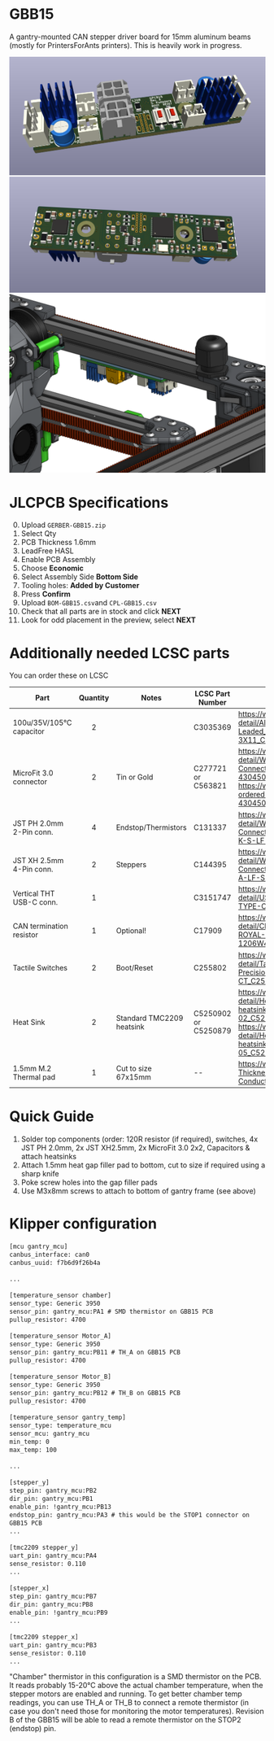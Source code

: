 # GBB15
A gantry-mounted CAN stepper driver board for 15mm aluminum beams (mostly for PrintersForAnts printers). This is heavily work in progress.


![PCB front side](images/PCB-front.png?raw=true "PCB front side")
![PCB back side](images/PCB-back.png?raw=true "PCB back side")
![Micron Gantry](images/Micron-Gantry.png?raw=true "Micron Gantry")

# JLCPCB Specifications
0. Upload ``GERBER-GBB15.zip``
1. Select Qty
2. PCB Thickness 1.6mm
3. LeadFree HASL
4. Enable PCB Assembly
5. Choose **Economic**
6. Select Assembly Side **Bottom Side**
7. Tooling holes: **Added by Customer**
8. Press **Confirm**
9. Upload ``BOM-GBB15.csv``and ``CPL-GBB15.csv``
10. Check that all parts are in stock and click **NEXT**
11. Look for odd placement in the preview, select **NEXT**

# Additionally needed LCSC parts
You can order these on LCSC

| Part                     | Quantity | Notes  | LCSC Part Number | Link  | 
| ------------------------ | :-: | ----------- | ----------- |----------- |
| 100u/35V/105°C capacitor | 2   |             | C3035369    | https://www.lcsc.com/product-detail/Aluminum-Electrolytic-Capacitors-Leaded_Rubycon-35YXJ100MFFCT1-6-3X11_C3035369.html |
| MicroFit 3.0 connector   | 2   | Tin or Gold | C277721 or C563821 | https://www.lcsc.com/product-detail/Wire-To-Board-Wire-To-Wire-Connector_MOLEX-430450412_C277721.html or https://www.lcsc.com/product-detail/Pre-ordered-Connectors_MOLEX-430450413_C563821.html |
| JST PH 2.0mm 2-Pin conn. | 4   | Endstop/Thermistors | C131337 | https://www.lcsc.com/product-detail/Wire-To-Board-Wire-To-Wire-Connector_JST-Sales-America-B2B-PH-K-S-LF-SN_C131337.html |
| JST XH 2.5mm 4-Pin conn. | 2   | Steppers    | C144395 | https://www.lcsc.com/product-detail/Wire-To-Board-Wire-To-Wire-Connector_JST-Sales-America-B4B-XH-A-LF-SN_C144395.html |
| Vertical THT USB-C conn. | 1   |             | C3151747 | https://www.lcsc.com/product-detail/USB-Connectors_SHOU-HAN-TYPE-C-16PLC-H10-0_C3151747.html |
| CAN termination resistor | 1   | Optional!   | C17909 | https://www.lcsc.com/product-detail/Chip-Resistor-Surface-Mount_UNI-ROYAL-Uniroyal-Elec-1206W4F1200T5E_C17909.html |
| Tactile Switches         | 2   | Boot/Reset  | C255802 | https://www.lcsc.com/product-detail/Tactile-Switches_HYP-Hongyuan-Precision-1TS002E-2500-2501-CT_C255802.html |
| Heat Sink                | 2   | Standard TMC2209 heatsink | C5250902 or C5250879 | https://www.lcsc.com/product-detail/Heat-sink-heatsink_wenhaoyongshun-D11-01-02_C5250902.html or https://www.lcsc.com/product-detail/Heat-sink-heatsink_wenhaoyongshun-F12-04-05_C5250879.html |
| 1.5mm M.2 Thermal pad    | 1   | Cut to size 67x15mm | -- | https://www.amazon.de/-/en/Assorted-Thickness-Conductive-Silicone-Conductivity/dp/B07X38254H/ref=sr_1_11 |

# Quick Guide
1. Solder top components (order: 120R resistor (if required), switches, 4x JST PH 2.0mm, 2x JST XH2.5mm, 2x MicroFit 3.0 2x2, Capacitors & attach heatsinks
1. Attach 1.5mm heat gap filler pad to bottom, cut to size if required using a sharp knife
1. Poke screw holes into the gap filler pads
1. Use M3x8mm screws to attach to bottom of gantry frame (see above)

# Klipper configuration
````
[mcu gantry_mcu]
canbus_interface: can0
canbus_uuid: f7b6d9f26b4a

...

[temperature_sensor chamber]
sensor_type: Generic 3950
sensor_pin: gantry_mcu:PA1 # SMD thermistor on GBB15 PCB
pullup_resistor: 4700

[temperature_sensor Motor_A]
sensor_type: Generic 3950
sensor_pin: gantry_mcu:PB11 # TH_A on GBB15 PCB
pullup_resistor: 4700

[temperature_sensor Motor_B]
sensor_type: Generic 3950
sensor_pin: gantry_mcu:PB12 # TH_B on GBB15 PCB
pullup_resistor: 4700

[temperature_sensor gantry_temp]
sensor_type: temperature_mcu
sensor_mcu: gantry_mcu
min_temp: 0
max_temp: 100

...

[stepper_y]
step_pin: gantry_mcu:PB2
dir_pin: gantry_mcu:PB1
enable_pin: !gantry_mcu:PB13
endstop_pin: gantry_mcu:PA3 # this would be the STOP1 connector on GBB15 PCB
...

[tmc2209 stepper_y]
uart_pin: gantry_mcu:PA4
sense_resistor: 0.110
...

[stepper_x]
step_pin: gantry_mcu:PB7
dir_pin: gantry_mcu:PB8
enable_pin: !gantry_mcu:PB9
...

[tmc2209 stepper_x]
uart_pin: gantry_mcu:PB3
sense_resistor: 0.110
...

````

"Chamber" thermistor in this configuration is a SMD thermistor on the PCB. It reads probably 15-20°C above the actual chamber temperature, when the stepper motors are enabled and running. To get better chamber temp readings, you can use TH_A or TH_B to connect a remote thermistor (in case you don't need those for monitoring the motor temperatures). Revision B of the GBB15 will be able to read a remote thermistor on the STOP2 (endstop) pin.
